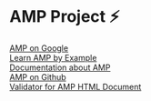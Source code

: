 # AMP Project ⚡
[AMP on Google](https://developers.google.com/amp/)
<br>
[Learn AMP by Example](https://ampbyexample.com/)
<br>
[Documentation about AMP](https://www.ampproject.org/)
<br>
[AMP on Github](https://github.com/ampproject/amphtml/blob/master/README.md)
<br>
[Validator for AMP HTML Document](https://validator.ampproject.org/)
